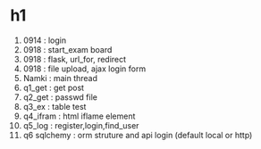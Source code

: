 <h1>h1</h1>

1. 0914 : login
2. 0918 : start_exam board
3. 0918 : flask, url_for, redirect
4. 0918 : file upload, ajax login form
5. Namki : main thread
6. q1_get : get post
7. q2_get : passwd file
8. q3_ex : table test
9. q4_ifram : html iflame element
10. q5_log : register,login,find_user
11. q6 sqlchemy : orm struture and api login (default local or http)
